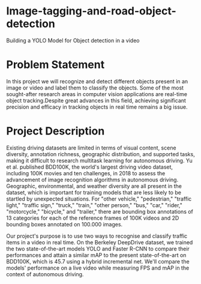 # Image-tagging-and-road-object-detection
Building a YOLO Model for Object detection in a video

# Problem Statement
In this project we will recognize and detect different objects present in an image or video and label them to classify the objects. Some of the most sought-after research areas in computer vision applications are real-time object tracking.Despite great advances in this field, achieving significant precision and efficacy in tracking objects in real time remains a big issue.

# Project Description
Existing driving datasets are limited in terms of visual content, scene diversity, annotation richness, geographic distribution, and supported tasks, making it difficult to research multitask learning for autonomous driving. Yu et al. published BDD100K, the world's largest driving video dataset, including 100K movies and ten challenges, in 2018 to assess the advancement of image recognition algorithms in autonomous driving. Geographic, environmental, and weather diversity are all present in the dataset, which is important for training models that are less likely to be startled by unexpected situations. For "other vehicle," "pedestrian," "traffic light," "traffic sign," "truck," "train," "other person," "bus," "car," "rider," "motorcycle," "bicycle," and "trailer," there are bounding box annotations of 13 categories for each of the reference frames of 100K videos and 2D bounding boxes annotated on 100.000 images.

Our project's purpose is to use two ways to recognise and classify traffic items in a video in real time. On the Berkeley DeepDrive dataset, we trained the two state-of-the-art models YOLO and Faster R-CNN to compare their performances and attain a similar mAP to the present state-of-the-art on BDD100K, which is 45.7 using a hybrid incremental net. We'll compare the models' performance on a live video while measuring FPS and mAP in the context of autonomous driving.
